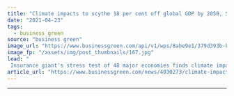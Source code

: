 ```yaml
---
title: "Climate impacts to scythe 18 per cent off global GDP by 2050, Swiss Re warns"
date: "2021-04-23"
tags: 
  - business green
source: "business green"
image_url: "https://www.businessgreen.com/api/v1/wps/8abe9e1/379d393b-b11c-41ee-a4f1-5c473cda3233/5/climate-impact-forest-fire-deforesta-185x114.jpg"
image_fp: "/assets/img/post_thumbnails/167.jpg"
lead: "
 Insurance giant's stress test of 48 major economies finds climate impacts are on course to make world trillions of dollars poorer ..."
article_url: "https://www.businessgreen.com/news/4030273/climate-impacts-scythe-cent-global-gdp-2050-swiss-warns"
---
```


---
